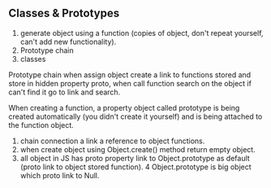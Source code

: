## Classes & Prototypes


1. generate object using a function (copies of object, don't repeat yourself, can't add new functionality).
2. Prototype chain
3. classes

Prototype chain 
when assign object create a link to functions stored and store in hidden property proto, when call function search on the object if can't find it go to link and search. 

When creating a function, a property object called prototype is being created automatically (you didn't create it yourself) and is being attached to the function object. 
 
1. chain connection a link a reference to object functions.
2. when create object using Object.create() method return empty object.
3. all object in JS has proto property link to Object.prototype as default (proto link to object stored function).
4 Object.prototype is big object which proto link to Null.

